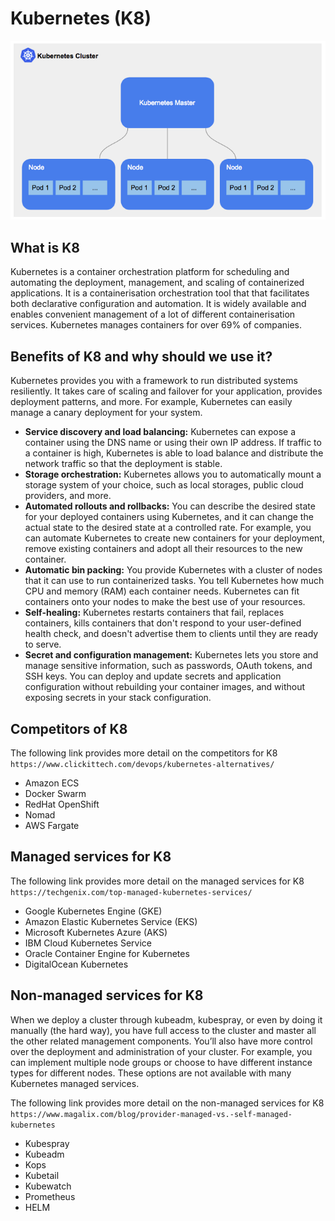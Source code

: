# Kubernetes (K8)
![img.png](img.png)
## What is K8
Kubernetes is a container orchestration platform for scheduling and automating the deployment, management, and scaling of containerized applications.
It is a containerisation orchestration tool that that facilitates both declarative
configuration and automation. It is widely available and enables convenient management of a lot of
different containerisation services. Kubernetes manages containers for over 69% of companies.

## Benefits of K8 and why should we use it?
Kubernetes provides you with a framework to run distributed systems resiliently. It takes care of scaling and failover for your application, provides deployment patterns, and more. For example, Kubernetes can easily manage a canary deployment for your system.

- **Service discovery and load balancing:** Kubernetes can expose a container using the DNS name or using their own IP address. If traffic to a container is high, Kubernetes is able to load balance and distribute the network traffic so that the deployment is stable.
- **Storage orchestration:** Kubernetes allows you to automatically mount a storage system of your choice, such as local storages, public cloud providers, and more.
- **Automated rollouts and rollbacks:** You can describe the desired state for your deployed containers using Kubernetes, and it can change the actual state to the desired state at a controlled rate. For example, you can automate Kubernetes to create new containers for your deployment, remove existing containers and adopt all their resources to the new container.
- **Automatic bin packing:** You provide Kubernetes with a cluster of nodes that it can use to run containerized tasks. You tell Kubernetes how much CPU and memory (RAM) each container needs. Kubernetes can fit containers onto your nodes to make the best use of your resources.
- **Self-healing:** Kubernetes restarts containers that fail, replaces containers, kills containers that don't respond to your user-defined health check, and doesn't advertise them to clients until they are ready to serve.
- **Secret and configuration management:** Kubernetes lets you store and manage sensitive information, such as passwords, OAuth tokens, and SSH keys. You can deploy and update secrets and application configuration without rebuilding your container images, and without exposing secrets in your stack configuration.

## Competitors of K8
The following link provides more detail on the competitors for K8 `https://www.clickittech.com/devops/kubernetes-alternatives/`
- Amazon ECS
- Docker Swarm
- RedHat OpenShift
- Nomad
- AWS Fargate
## Managed services for K8
The following link provides more detail on the managed services for K8 `https://techgenix.com/top-managed-kubernetes-services/`
- Google Kubernetes Engine (GKE)
- Amazon Elastic Kubernetes Service (EKS)
- Microsoft Kubernetes Azure (AKS)
- IBM Cloud Kubernetes Service
- Oracle Container Engine for Kubernetes
- DigitalOcean Kubernetes

## Non-managed services for K8
When we deploy a cluster through kubeadm, kubespray, or even by doing it manually (the hard way), you have full access to the cluster and master all the other related management components. You’ll also have more control over the deployment and administration of your cluster. For example, you can implement multiple node groups or choose to have different instance types for different nodes. These options are not available with many Kubernetes managed services.

The following link provides more detail on the non-managed services for K8 `https://www.magalix.com/blog/provider-managed-vs.-self-managed-kubernetes`
- Kubespray
- Kubeadm
- Kops
- Kubetail
- Kubewatch
- Prometheus
- HELM
